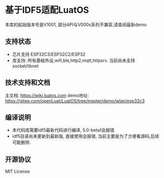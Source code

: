 # 基于IDF5适配LuatOS

本库的起始版本号是V1001, 部分API与V000x系列不兼容,请查阅最新demo

## 支持状态

* 芯片支持 ESP32C3/ESP32C2/ESP32
* 库支持: 所有基础外设,wifi,ble,http2,mqtt,httpsrv. 当前尚未支持socket/libnet

## 技术支持和文档

主文档: https://wiki.luatos.com
demo地址: https://gitee.com/openLuat/LuatOS/tree/master/demo/wlan/esp32c3

## 编译说明

* 本代码库需要idf5最新代码进行编译, 5.0-beta1会报错
* idf5目录尚未更新到最新版, 直接使用会报错, 当前主要是为了方便看源码,后续可能删除.

## 开源协议

MIT License
